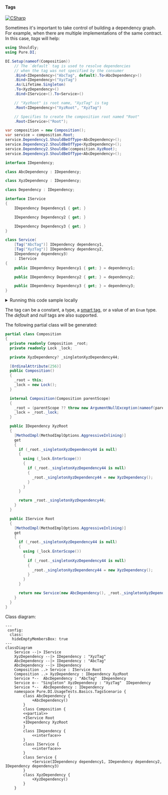 #### Tags

[![CSharp](https://img.shields.io/badge/C%23-code-blue.svg)](../tests/Pure.DI.UsageTests/Basics/TagsScenario.cs)

Sometimes it's important to take control of building a dependency graph. For example, when there are multiple implementations of the same contract. In this case, _tags_ will help:


```c#
using Shouldly;
using Pure.DI;

DI.Setup(nameof(Composition))
    // The `default` tag is used to resolve dependencies
    // when the tag was not specified by the consumer
    .Bind<IDependency>("AbcTag", default).To<AbcDependency>()
    .Bind<IDependency>("XyzTag")
    .As(Lifetime.Singleton)
    .To<XyzDependency>()
    .Bind<IService>().To<Service>()

    // "XyzRoot" is root name, "XyzTag" is tag
    .Root<IDependency>("XyzRoot", "XyzTag")

    // Specifies to create the composition root named "Root"
    .Root<IService>("Root");

var composition = new Composition();
var service = composition.Root;
service.Dependency1.ShouldBeOfType<AbcDependency>();
service.Dependency2.ShouldBeOfType<XyzDependency>();
service.Dependency2.ShouldBe(composition.XyzRoot);
service.Dependency3.ShouldBeOfType<AbcDependency>();

interface IDependency;

class AbcDependency : IDependency;

class XyzDependency : IDependency;

class Dependency : IDependency;

interface IService
{
    IDependency Dependency1 { get; }

    IDependency Dependency2 { get; }

    IDependency Dependency3 { get; }
}

class Service(
    [Tag("AbcTag")] IDependency dependency1,
    [Tag("XyzTag")] IDependency dependency2,
    IDependency dependency3)
    : IService
{
    public IDependency Dependency1 { get; } = dependency1;

    public IDependency Dependency2 { get; } = dependency2;

    public IDependency Dependency3 { get; } = dependency3;
}
```

<details>
<summary>Running this code sample locally</summary>

- Make sure you have the [.NET SDK 9.0](https://dotnet.microsoft.com/en-us/download/dotnet/9.0) or later is installed
- Create a net9.0 (or later) console application
- Add references to NuGet packages
  - [Pure.DI](https://www.nuget.org/packages/Pure.DI)
  - [Shouldly](https://www.nuget.org/packages/Shouldly)
- Copy the example code into the _Program.cs_ file

You are ready to run the example!

</details>

The tag can be a constant, a type, a [smart tag](smart-tags.md), or a value of an `Enum` type. The _default_ and _null_ tags are also supported.

The following partial class will be generated:

```c#
partial class Composition
{
  private readonly Composition _root;
  private readonly Lock _lock;

  private XyzDependency? _singletonXyzDependency44;

  [OrdinalAttribute(256)]
  public Composition()
  {
    _root = this;
    _lock = new Lock();
  }

  internal Composition(Composition parentScope)
  {
    _root = (parentScope ?? throw new ArgumentNullException(nameof(parentScope)))._root;
    _lock = _root._lock;
  }

  public IDependency XyzRoot
  {
    [MethodImpl(MethodImplOptions.AggressiveInlining)]
    get
    {
      if (_root._singletonXyzDependency44 is null)
      {
        using (_lock.EnterScope())
        {
          if (_root._singletonXyzDependency44 is null)
          {
            _root._singletonXyzDependency44 = new XyzDependency();
          }
        }
      }

      return _root._singletonXyzDependency44;
    }
  }

  public IService Root
  {
    [MethodImpl(MethodImplOptions.AggressiveInlining)]
    get
    {
      if (_root._singletonXyzDependency44 is null)
      {
        using (_lock.EnterScope())
        {
          if (_root._singletonXyzDependency44 is null)
          {
            _root._singletonXyzDependency44 = new XyzDependency();
          }
        }
      }

      return new Service(new AbcDependency(), _root._singletonXyzDependency44, new AbcDependency());
    }
  }
}
```

Class diagram:

```mermaid
---
 config:
  class:
   hideEmptyMembersBox: true
---
classDiagram
	Service --|> IService
	XyzDependency --|> IDependency : "XyzTag" 
	AbcDependency --|> IDependency : "AbcTag" 
	AbcDependency --|> IDependency
	Composition ..> Service : IService Root
	Composition ..> XyzDependency : IDependency XyzRoot
	Service *--  AbcDependency : "AbcTag"  IDependency
	Service o-- "Singleton" XyzDependency : "XyzTag"  IDependency
	Service *--  AbcDependency : IDependency
	namespace Pure.DI.UsageTests.Basics.TagsScenario {
		class AbcDependency {
			+AbcDependency()
		}
		class Composition {
		<<partial>>
		+IService Root
		+IDependency XyzRoot
		}
		class IDependency {
			<<interface>>
		}
		class IService {
			<<interface>>
		}
		class Service {
			+Service(IDependency dependency1, IDependency dependency2, IDependency dependency3)
		}
		class XyzDependency {
			+XyzDependency()
		}
	}
```

